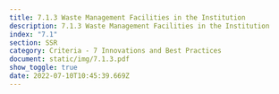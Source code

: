 ```yaml
---
title: 7.1.3 Waste Management Facilities in the Institution
description: 7.1.3 Waste Management Facilities in the Institution
index: "7.1"
section: SSR
category: Criteria - 7 Innovations and Best Practices
document: static/img/7.1.3.pdf
show_toggle: true
date: 2022-07-10T10:45:39.669Z
---
```

